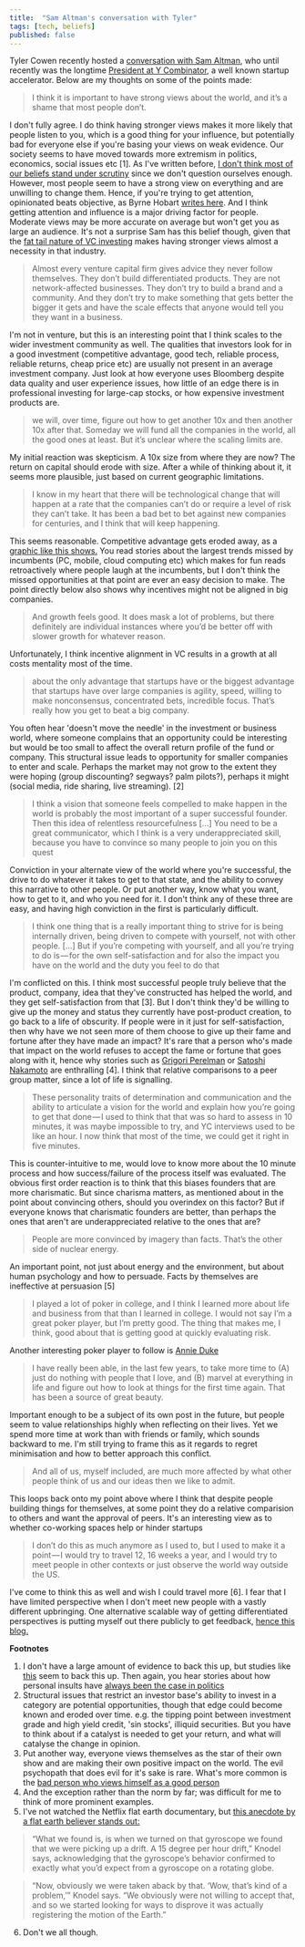 ```yaml
---
title:  "Sam Altman's conversation with Tyler"
tags: [tech, beliefs]
published: false
---
```


Tyler Cowen recently hosted a [conversation with Sam Altman](https://medium.com/conversations-with-tyler/tyler-cowen-sam-altman-ai-tech-business-58f530417522 "convo with Sam"), who until recently was the longtime [President at Y Combinator](https://techcrunch.com/2019/03/08/y-combinator-president-sam-altman-is-stepping-down-amid-a-series-of-changes-at-the-accelerator/ "Sam stepping down"), a well known startup accelerator. Below are my thoughts on some of the points made:

> I think it is important to have strong views about the world, and it’s a shame that most people don’t.

I don't fully agree. I do think having stronger views makes it more likely that people listen to you, which is a good thing for your influence, but potentially bad for everyone else if you're basing your views on weak evidence. Our society seems to have moved towards more extremism in politics, economics, social issues etc \[1\]. As I've written before, [I don't think most of our beliefs stand under scrutiny](https://www.leonlinsx.com/tell-me-why/ "why") since we don't question ourselves enough. However, most people seem to have a strong view on everything and are unwilling to change them. Hence, if you're trying to get attention, opinionated beats objective, as Byrne Hobart [writes here](https://medium.com/@byrnehobart/about-best-of-faq-25df97a74467 "byrne"). And I think getting attention and influence is a major driving factor for people. Moderate views may be more accurate on average but won't get you as large an audience. It's not a surprise Sam has this belief though, given that the [fat tail nature of VC investing](https://hackernoon.com/vc-math-2848971a34a0 "vc math") makes having stronger views almost a necessity in that industry.

> Almost every venture capital firm gives advice they never follow themselves. They don’t build differentiated products. They are not network-affected businesses. They don’t try to build a brand and a community. And they don’t try to make something that gets better the bigger it gets and have the scale effects that anyone would tell you they want in a business.

I'm not in venture, but this is an interesting point that I think scales to the wider investment community as well. The qualities that investors look for in a good investment (competitive advantage, good tech, reliable process, reliable returns, cheap price etc) are usually not present in an average investment company. Just look at how everyone uses Bloomberg despite data quality and user experience issues, how little of an edge there is in professional investing for large-cap stocks, or how expensive investment products are.

> we will, over time, figure out how to get another 10x and then another 10x after that. Someday we will fund all the companies in the world, all the good ones at least. But it’s unclear where the scaling limits are.

My initial reaction was skepticism. A 10x size from where they are now? The return on capital should erode with size. After a while of thinking about it, it seems more plausible, just based on current geographic limitations. 

> I know in my heart that there will be technological change that will happen at a rate that the companies can’t do or require a level of risk they can’t take. It has been a bad bet to bet against new companies for centuries, and I think that will keep happening.

This seems reasonable. Competitive advantage gets eroded away, as a [graphic like this shows.](https://www.visualcapitalist.com/most-valuable-companies-100-years/ "most valuable companies") You read stories about the largest trends missed by incumbents (PC, mobile, cloud computing etc) which makes for fun reads retroactively where people laugh at the incumbents, but I don't think the missed opportunities at that point are ever an easy decision to make. The point directly below also shows why incentives might not be aligned in big companies. 

> And growth feels good. It does mask a lot of problems, but there definitely are individual instances where you’d be better off with slower growth for whatever reason.

Unfortunately, I think incentive alignment in VC results in a growth at all costs mentality most of the time. 

> about the only advantage that startups have or the biggest advantage that startups have over large companies is agility, speed, willing to make nonconsensus, concentrated bets, incredible focus. That’s really how you get to beat a big company.

You often hear 'doesn't move the needle' in the investment or business world, where someone complains that an opportunity could be interesting but would be too small to affect the overall return profile of the fund or company. This structural issue leads to opportunity for smaller companies to enter and scale. Perhaps the market may not grow to the extent they were hoping (group discounting? segways? palm pilots?), perhaps it might (social media, ride sharing, live streaming). \[2\] 

> I think a vision that someone feels compelled to make happen in the world is probably the most important of a super successful founder. Then this idea of relentless resourcefulness \[...\] You need to be a great communicator, which I think is a very underappreciated skill, because you have to convince so many people to join you on this quest

Conviction in your alternate view of the world where you're successful, the drive to do whatever it takes to get to that state, and the ability to convey this narrative to other people. Or put another way, know what you want, how to get to it, and who you need for it. I don't think any of these three are easy, and having high conviction in the first is particularly difficult. 

> I think one thing that is a really important thing to strive for is being internally driven, being driven to compete with yourself, not with other people. \[...\] But if you’re competing with yourself, and all you’re trying to do is — for the own self-satisfaction and for also the impact you have on the world and the duty you feel to do that

I'm conflicted on this. I think most successful people truly believe that the product, company, idea that they've constructed has helped the world, and they get self-satisfaction from that \[3\]. But I don't think they'd be willing to give up the money and status they currently have post-product creation, to go back to a life of obscurity. If people were in it just for self-satisfaction, then why have we not seen more of them choose to give up their fame and fortune after they have made an impact? It's rare that a person who's made that impact on the world refuses to accept the fame or fortune that goes along with it, hence why stories such as [Grigori Perelman](https://en.wikipedia.org/wiki/Grigori_Perelman "fields medal rejection") or [Satoshi Nakamoto](https://en.wikipedia.org/wiki/Satoshi_Nakamoto "Satoshi") are enthralling \[4\]. I think that relative comparisons to a peer group matter, since a lot of life is signalling. 

> These personality traits of determination and communication and the ability to articulate a vision for the world and explain how you’re going to get that done — I used to think that that was so hard to assess in 10 minutes, it was maybe impossible to try, and YC interviews used to be like an hour. I now think that most of the time, we could get it right in five minutes.

This is counter-intuitive to me, would love to know more about the 10 minute process and how success/failure of the process itself was evaluated. The obvious first order reaction is to think that this biases founders that are more charismatic. But since charisma matters, as mentioned about in the point about convincing others, should you overindex on this factor? But if everyone knows that charismatic founders are better, than perhaps the ones that aren't are underappreciated relative to the ones that are? 

> People are more convinced by imagery than facts. That’s the other side of nuclear energy.

An important point, not just about energy and the environment, but about human psychology and how to persuade. Facts by themselves are ineffective at persuasion \[5\]

> I played a lot of poker in college, and I think I learned more about life and business from that than I learned in college. I would not say I’m a great poker player, but I’m pretty good. The thing that makes me, I think, good about that is getting good at quickly evaluating risk.

Another interesting poker player to follow is [Annie Duke](https://twitter.com/AnnieDuke "Annie")

> I have really been able, in the last few years, to take more time to (A) just do nothing with people that I love, and (B) marvel at everything in life and figure out how to look at things for the first time again. That has been a source of great beauty.

Important enough to be a subject of its own post in the future, but people seem to value relationships highly when reflecting on their lives. Yet we spend more time at work than with friends or family, which sounds backward to me. I'm still trying to frame this as it regards to regret minimisation and how to better approach this conflict. 

> And all of us, myself included, are much more affected by what other people think of us and our ideas then we like to admit.

This loops back onto my point above where I think that despite people building things for themselves, at some point they do a relative comparision to others and want the approval of peers. It's an interesting view as to whether co-working spaces help or hinder startups

> I don’t do this as much anymore as I used to, but I used to make it a point — I would try to travel 12, 16 weeks a year, and I would try to meet people in other contexts or just observe the world way outside the US.

I've come to think this as well and wish I could travel more \[6\]. I fear that I have limited perspective when I don't meet new people with a vastly different upbringing. One alternative scalable way of getting differentiated perspectives is putting myself out there publicly to get feedback, [hence this blog.](https://www.leonlinsx.com/why-i-write/ "why i write")

**Footnotes**
1. I don't have a large amount of evidence to back this up, but studies like [this](http://www.people-press.org/2014/06/12/political-polarization-in-the-american-public/ "polarisation") seem to back this up. Then again, you hear stories about how personal insults have [always been the case in politics](https://www.newsweek.com/insults-attacks-american-way-423648 "insults")
2. Structural issues that restrict an investor base's ability to invest in a category are potential opportunities, though that edge could become known and eroded over time. e.g. the tipping point between investment grade and high yield credit, 'sin stocks', illiquid securities. But you have to think about if a catalyst is needed to get your return, and what will catalyse the change in opinion.
3. Put another way, everyone views themselves as the star of their own show and are making their own positive impact on the world. The evil psychopath that does evil for it's sake is rare. What's more common is the [bad person who views himself as a good person](https://www.psychologytoday.com/us/blog/inside-the-criminal-mind/201105/the-criminal-views-himself-good-person "self view")
4. And the exception rather than the norm by far; was difficult for me to think of more prominent examples.
5. I've not watched the Netflix flat earth documentary, but [this anecdote by a flat earth believer stands out:](https://www.newsweek.com/behind-curve-netflix-ending-light-experiment-mark-sargent-documentary-movie-1343362 "newsweek article")

>  “What we found is, is when we turned on that gyroscope we found that we were picking up a drift. A 15 degree per hour drift,” Knodel says, acknowledging that the gyroscope’s behavior confirmed to exactly what you’d expect from a gyroscope on a rotating globe.

> “Now, obviously we were taken aback by that. ‘Wow, that’s kind of a problem,’” Knodel says. “We obviously were not willing to accept that, and so we started looking for ways to disprove it was actually registering the motion of the Earth.”
6. Don't we all though.
